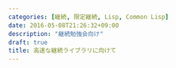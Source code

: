 ```yaml
---
categories: [継続, 限定継続, Lisp, Common Lisp]
date: 2016-05-08T21:26:32+09:00
description: "継続勉強会向け"
draft: true
title: 高速な継続ライブラリに向けて
---
```


<section data-markdown
    data-separator="\n\n"
    data-vertical="\n\n"
    data-notes="^Note:">
<script type="text/template">
# 高速な継続ライブラリに向けて
----------------------

<!-- .slide: class="center" -->

# About Me
---------
![κeenのアイコン](/images/icon.png) <!-- .element: style="position:absolute;right:0;z-index:-1" -->

 + κeen
 + [@blackenedgold](https://twitter.com/blackenedgold)
 + Github: [KeenS](https://github.com/KeenS)
 + サイバーエージェントのエンジニア
 + Lisp, ML, Rust, Shell Scriptあたりを書きます

継続欲しい
  非同期プログラミング
  ゲームのコルーチン
  モナド記法
CPS変換
スペシャルフォーム25+funcall
関数定義とかもマクロだよって話
そのマクロを解くマクロ展開器もあるよって話
cl-cont
遅い
lambda多い。憎い。lambda禁止おじさんもびっくり
cl-fast-cont
  →完成させたい…
SSAコンパイラとCPSコンパイラ
SSAからの継続じゃだめなの？
 →gotoを使って自分でコールスタック組み立てる必要があった
Selective CPS
2pass transformation
※詳しい図解
load-time-value, catch, block, tagbody, special variableつらい
関数定義と引数の話
計測


</script>
</section>
